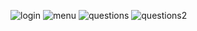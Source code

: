 ![login](https://user-images.githubusercontent.com/10735587/30624007-0621be3c-9d89-11e7-80c1-0e788092e1d3.PNG)
![menu](https://user-images.githubusercontent.com/10735587/30624005-06211b26-9d89-11e7-8623-88a0e03b8e84.PNG)
![questions](https://user-images.githubusercontent.com/10735587/30624008-0622cc78-9d89-11e7-8536-885b9b10c8e0.PNG)
![questions2](https://user-images.githubusercontent.com/10735587/30624006-0621aee2-9d89-11e7-9bf0-31b25aa62395.PNG)
